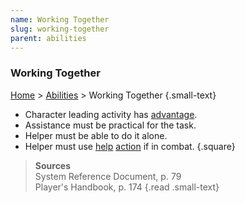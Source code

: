 ```yaml
---
name: Working Together
slug: working-together
parent: abilities
---
```

### Working Together
[Home](dm-operations-center) > [Abilities](abilities-menu) > Working Together {.small-text}

- Character leading activity has [advantage](advantage-and-disadvantage).
- Assistance must be practical for the task.
- Helper must be able to do it alone.
- Helper must use [help](help) [action](action) if in combat.
{.square}

> **Sources** <br/>
> System Reference Document, p. 79<br/>
> Player's Handbook, p. 174
{.read .small-text}